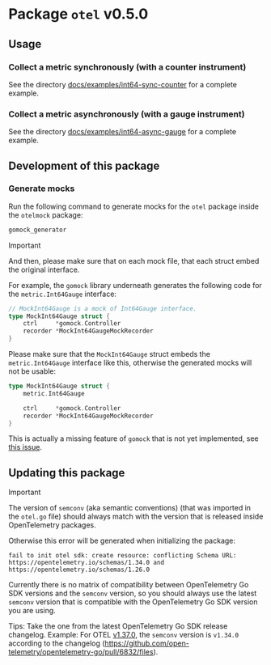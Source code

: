 # Package `otel` v0.5.0

## Usage

### Collect a metric synchronously (with a counter instrument)

See the directory [docs/examples/int64-sync-counter](docs/examples/int64-sync-counter) for a complete example.

### Collect a metric asynchronously (with a gauge instrument)

See the directory [docs/examples/int64-async-gauge](docs/examples/int64-async-gauge) for a complete example.

## Development of this package

### Generate mocks

Run the following command to generate mocks for the `otel` package inside the `otelmock` package:
```bash
gomock_generator
```

> [!IMPORTANT]
> And then, please make sure that on each mock file, that each struct embed the original interface.

For example, the `gomock` library underneath generates the following code for the `metric.Int64Gauge` interface:
```go
// MockInt64Gauge is a mock of Int64Gauge interface.
type MockInt64Gauge struct {
	ctrl     *gomock.Controller
	recorder *MockInt64GaugeMockRecorder
}
```

Please make sure that the `MockInt64Gauge` struct embeds the `metric.Int64Gauge` interface like this, otherwise the generated mocks will not be usable:
```go
type MockInt64Gauge struct {
	metric.Int64Gauge

	ctrl     *gomock.Controller
	recorder *MockInt64GaugeMockRecorder
}
```

This is actually a missing feature of `gomock` that is not yet implemented, see [this issue](https://github.com/uber-go/mock/issues/64).

## Updating this package

> [!IMPORTANT]
> The version of `semconv` (aka semantic conventions) (that was imported in the `otel.go` file) should always match with the version that is released inside OpenTelemetry packages.

Otherwise this error will be generated when initializing the package:
```plaintext
fail to init otel sdk: create resource: conflicting Schema URL: https://opentelemetry.io/schemas/1.34.0 and https://opentelemetry.io/schemas/1.26.0
```

Currently there is no matrix of compatibility between OpenTelemetry Go SDK versions and the `semconv` version,
so you should always use the latest `semconv` version that is compatible with the OpenTelemetry Go SDK version you are using.

Tips: Take the one from the latest OpenTelemetry Go SDK release changelog.
Example: For OTEL [v1.37.0](https://github.com/open-telemetry/opentelemetry-go/releases/tag/v1.37.0), the `semconv` version is `v1.34.0` according to the changelog (https://github.com/open-telemetry/opentelemetry-go/pull/6832/files).
